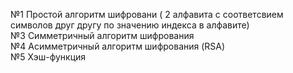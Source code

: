 №1 Простой алгоритм шифровани ( 2 алфавита с соответсвием символов друг другу по значению индекса в алфавите)  
№3 Симметричный алгоритм шифрования  
№4 Асимметричный алгоритм шифрования (RSA)  
№5 Хэш-функция

